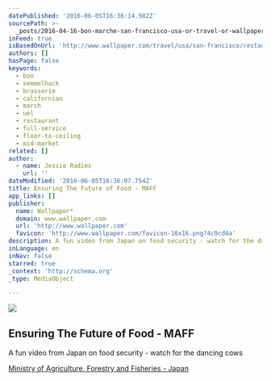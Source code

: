 ```yaml
---
datePublished: '2016-06-05T16:36:14.982Z'
sourcePath: >-
  _posts/2016-04-16-bon-marche-san-francisco-usa-or-travel-or-wallpaper-magazin.md
inFeed: true
isBasedOnUrl: 'http://www.wallpaper.com/travel/usa/san-francisco/restaurants/bon-march'
authors: []
hasPage: false
keywords:
  - bon
  - semmelhack
  - brasserie
  - californian
  - march
  - uel
  - restaurant
  - full-service
  - floor-to-ceiling
  - mid-market
related: []
author:
  - name: Jessie Radies
    url: ''
dateModified: '2016-06-05T16:36:07.754Z'
title: Ensuring The Future of Food - MAFF
app_links: []
publisher:
  name: Wallpaper*
  domain: www.wallpaper.com
  url: 'http://www.wallpaper.com'
  favicon: 'http://www.wallpaper.com/favicon-16x16.png?4c9cd4a'
description: A fun video from Japan on food security - watch for the dancing cows
inLanguage: en
inNav: false
starred: true
_context: 'http://schema.org'
_type: MediaObject

---
```

<article style=""><img src="https://the-grid-user-content.s3-us-west-2.amazonaws.com/91ea4508-4b6f-476f-bf24-c2e3e2e944ab.jpg" /><h1>Ensuring The Future of Food - MAFF</h1><p>A fun video from Japan on food security - watch for the dancing cows</p></article>

[Ministry of Agriculture, Forestry and Fisheries - Japan][0]

[0]: http://www.youtube.com/watch?v=ok3ykR2GHCc "MAFF"